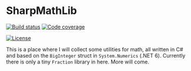 # SharpMathLib

[![Build status](https://img.shields.io/github/actions/workflow/status/joharasmus/SharpMathLib/.NET?style=for-the-badge)](https://github.com/joharasmus/SharpMathLib)
[![Code coverage](https://img.shields.io/codecov/c/github/joharasmus/SharpMathLib?style=for-the-badge)](https://app.codecov.io/gh/joharasmus/SharpMathLib)

[![License](https://img.shields.io/github/license/joharasmus/SharpMathLib?style=for-the-badge)](https://github.com/joharasmus/SharpMathLib/blob/master/LICENSE.txt)

This is a place where I will collect some utilities for math, all written in C# and based on the `BigInteger` struct in `System.Numerics` (.NET 6).
Currently there is only a tiny `Fraction` library in here. More will come.
